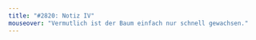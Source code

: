 ```yaml
---
title: "#2820: Notiz IV"
mouseover: "Vermutlich ist der Baum einfach nur schnell gewachsen."
---
```

